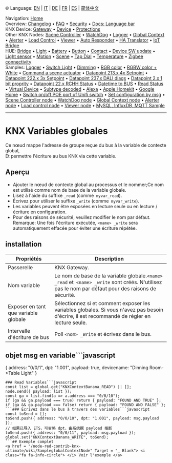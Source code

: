 🌐 Language: [EN](https://supergiovane.github.io/node-red-contrib-knx-ultimate/wiki/GlobalVariable) | [IT](https://supergiovane.github.io/node-red-contrib-knx-ultimate/wiki/it-GlobalVariable) | [DE](https://supergiovane.github.io/node-red-contrib-knx-ultimate/wiki/de-GlobalVariable) | [FR](https://supergiovane.github.io/node-red-contrib-knx-ultimate/wiki/fr-GlobalVariable) | [ES](https://supergiovane.github.io/node-red-contrib-knx-ultimate/wiki/es-GlobalVariable) | [简体中文](https://supergiovane.github.io/node-red-contrib-knx-ultimate/wiki/zh-CN-GlobalVariable)
<!-- NAV START -->
Navigation: [Home](https://supergiovane.github.io/node-red-contrib-knx-ultimate/wiki/Home)  
Overview: [Changelog](https://github.com/Supergiovane/node-red-contrib-knx-ultimate/blob/master/CHANGELOG.md) • [FAQ](https://supergiovane.github.io/node-red-contrib-knx-ultimate/wiki/FAQ-Troubleshoot) • [Security](https://supergiovane.github.io/node-red-contrib-knx-ultimate/wiki/SECURITY) • [Docs: Language bar](https://supergiovane.github.io/node-red-contrib-knx-ultimate/wiki/Docs-Language-Bar)  
KNX Device: [Gateway](https://supergiovane.github.io/node-red-contrib-knx-ultimate/wiki/Gateway-configuration) • [Device](https://supergiovane.github.io/node-red-contrib-knx-ultimate/wiki/Device) • [Protections](https://supergiovane.github.io/node-red-contrib-knx-ultimate/wiki/Protections)  
Other KNX Nodes: [Scene Controller](https://supergiovane.github.io/node-red-contrib-knx-ultimate/wiki/SceneController-Configuration) • [WatchDog](https://supergiovane.github.io/node-red-contrib-knx-ultimate/wiki/WatchDog-Configuration) • [Logger](https://supergiovane.github.io/node-red-contrib-knx-ultimate/wiki/Logger-Configuration) • [Global Context](https://supergiovane.github.io/node-red-contrib-knx-ultimate/wiki/GlobalVariable) • [Alerter](https://supergiovane.github.io/node-red-contrib-knx-ultimate/wiki/Alerter-Configuration) • [Load Control](https://supergiovane.github.io/node-red-contrib-knx-ultimate/wiki/LoadControl-Configuration) • [Viewer](https://supergiovane.github.io/node-red-contrib-knx-ultimate/wiki/knxUltimateViewer) • [Auto Responder](https://supergiovane.github.io/node-red-contrib-knx-ultimate/wiki/KNXAutoResponder) • [HA Translator](https://supergiovane.github.io/node-red-contrib-knx-ultimate/wiki/HATranslator) • [IoT Bridge](https://supergiovane.github.io/node-red-contrib-knx-ultimate/wiki/IoT-Bridge-Configuration)  
HUE: [Bridge](https://supergiovane.github.io/node-red-contrib-knx-ultimate/wiki/HUE%20Bridge%20configuration) • [Light](https://supergiovane.github.io/node-red-contrib-knx-ultimate/wiki/HUE%20Light) • [Battery](https://supergiovane.github.io/node-red-contrib-knx-ultimate/wiki/HUE%20Battery) • [Button](https://supergiovane.github.io/node-red-contrib-knx-ultimate/wiki/HUE%20Button) • [Contact](https://supergiovane.github.io/node-red-contrib-knx-ultimate/wiki/HUE%20Contact%20sensor) • [Device SW update](https://supergiovane.github.io/node-red-contrib-knx-ultimate/wiki/HUE%20Device%20software%20update) • [Light sensor](https://supergiovane.github.io/node-red-contrib-knx-ultimate/wiki/HUE%20Light%20sensor) • [Motion](https://supergiovane.github.io/node-red-contrib-knx-ultimate/wiki/HUE%20Motion) • [Scene](https://supergiovane.github.io/node-red-contrib-knx-ultimate/wiki/HUE%20Scene) • [Tap Dial](https://supergiovane.github.io/node-red-contrib-knx-ultimate/wiki/HUE%20Tapdial) • [Temperature](https://supergiovane.github.io/node-red-contrib-knx-ultimate/wiki/HUE%20Temperature%20sensor) • [Zigbee connectivity](https://supergiovane.github.io/node-red-contrib-knx-ultimate/wiki/HUE%20Zigbee%20connectivity)  
Samples: [Logger](https://supergiovane.github.io/node-red-contrib-knx-ultimate/wiki/Logger-Sample) • [Switch Light](https://supergiovane.github.io/node-red-contrib-knx-ultimate/wiki/-Sample---Switch-light) • [Dimming](https://supergiovane.github.io/node-red-contrib-knx-ultimate/wiki/-Sample---Dimming) • [RGB color](https://supergiovane.github.io/node-red-contrib-knx-ultimate/wiki/-Sample---RGB-Color) • [RGBW color + White](https://supergiovane.github.io/node-red-contrib-knx-ultimate/wiki/-Sample---RGBW-Color-plus-White) • [Command a scene actuator](https://supergiovane.github.io/node-red-contrib-knx-ultimate/wiki/-Sample---Control-a-scene-actuator) • [Datapoint 213.x 4x Setpoint](https://supergiovane.github.io/node-red-contrib-knx-ultimate/wiki/-Sample---DPT213) • [Datapoint 222.x 3x Setpoint](https://supergiovane.github.io/node-red-contrib-knx-ultimate/wiki/-Sample---DPT222) • [Datapoint 237.x DALI diags](https://supergiovane.github.io/node-red-contrib-knx-ultimate/wiki/-Sample---DPT237) • [Datapoint 2.x 1 bit proprity](https://supergiovane.github.io/node-red-contrib-knx-ultimate/wiki/-Sample---DPT2) • [Datapoint 22.x RCHH Status](https://supergiovane.github.io/node-red-contrib-knx-ultimate/wiki/-Sample---DPT22) • [Datetime to BUS](https://supergiovane.github.io/node-red-contrib-knx-ultimate/wiki/-Sample---DateTime-to-BUS) • [Read Status](https://supergiovane.github.io/node-red-contrib-knx-ultimate/wiki/-Sample---Read-value-from-Device) • [Virtual Device](https://supergiovane.github.io/node-red-contrib-knx-ultimate/wiki/-Sample---Virtual-Device) • [Subtype decoded](https://supergiovane.github.io/node-red-contrib-knx-ultimate/wiki/-Sample---Subtype) • [Alexa](https://supergiovane.github.io/node-red-contrib-knx-ultimate/wiki/-Sample---Alexa) • [Apple Homekit](https://supergiovane.github.io/node-red-contrib-knx-ultimate/wiki/-Sample---Apple-Homekit) • [Google Home](https://supergiovane.github.io/node-red-contrib-knx-ultimate/wiki/-Sample---Google-Assistant) • [Switch on/off POE port of Unifi switch](https://supergiovane.github.io/node-red-contrib-knx-ultimate/wiki/-Sample---UnifiPOE) • [Set configuration by msg](https://supergiovane.github.io/node-red-contrib-knx-ultimate/wiki/-Sample-setConfig) • [Scene Controller node](https://supergiovane.github.io/node-red-contrib-knx-ultimate/wiki/Sample-Scene-Node) • [WatchDog node](https://supergiovane.github.io/node-red-contrib-knx-ultimate/wiki/-Sample---WatchDog) • [Global Context node](https://supergiovane.github.io/node-red-contrib-knx-ultimate/wiki/SampleGlobalContextNode) • [Alerter node](https://supergiovane.github.io/node-red-contrib-knx-ultimate/wiki/SampleAlerter) • [Load control node](https://supergiovane.github.io/node-red-contrib-knx-ultimate/wiki/SampleLoadControl) • [Viewer node](https://supergiovane.github.io/node-red-contrib-knx-ultimate/wiki/knxUltimateViewer) • [MySQL, InfluxDB, MQTT Sample](https://supergiovane.github.io/node-red-contrib-knx-ultimate/wiki/Sample-KNX2MQTT-KNX2MySQL-KNX2InfluxDB)
<!-- NAV END -->
---
# KNX Variables globales
Ce nœud mappe l'adresse de groupe reçue du bus à la variable de contexte global, \
Et permettre l'écriture au bus KNX via cette variable.
## Aperçu
- Ajouter le nœud de contexte global au processus et le nommer;Ce nom est utilisé comme nom de base de la variable globale.
- Lisez à l'aide du suffixe `_read` (comme` myvar_read`).
- Écrivez pour utiliser le suffixe `_write` (comme` myvar_write`).
- Les variables peuvent être exposées en lecture seule ou en lecture / écriture en configuration.
- Pour des raisons de sécurité, veuillez modifier le nom par défaut.
Remarque: Une fois l'écriture exécutée, `<name> _write` sera automatiquement effacée pour éviter une écriture répétée.
## installation
| Propriétés | Description |
|-|-|
| Passerelle | KNX Gateway.|
| Nom variable | Le nom de base de la variable globale.`<name> _read` et` <name> _write` sont créés. N'utilisez pas le nom par défaut pour des raisons de sécurité.|
| Exposer en tant que variable globale |Sélectionnez si et comment exposer les variables globales. Si vous n'avez pas besoin d'écrire, il est recommandé de régler en lecture seule.|
| Intervalle d'écriture de bus | Poll `<nom> _Write` et écrivez dans le bus.|
## objet msg en variable```javascript
{
  address: "0/0/1",
  dpt: "1.001",
  payload: true,
  devicename: "Dinning Room->Table Light"
}
```## Utilisation rapide
### Read Variables```javascript
const list = global.get("KNXContextBanana_READ") || [];
node.send({ payload: list });
const ga = list.find(a => a.address === "0/0/10");
if (ga && ga.payload === true) return { payload: "FOUND AND TRUE" };
if (ga && ga.payload === false) return { payload: "FOUND AND FALSE" };
```### Écrivez dans le bus à travers des variables```javascript
const toSend = [];
toSend.push({ address: "0/0/10", dpt: "1.001", payload: msg.payload });
// 如果已导入 ETS，可省略 dpt，由系统据 payload 推断
toSend.push({ address: "0/0/11", payload: msg.payload });
global.set("KNXContextBanana_WRITE", toSend);
```## Exemple complet
<a href = "/node-red-contrib-knx-ultimate/wiki/SampleglobalContextNode" Target = "_ Blank"> <i class="fa fa-info-circle"> </i> Voir l'exemple </a>
